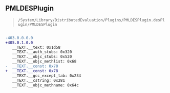 ## PMLDESPlugin

> `/System/Library/DistributedEvaluation/Plugins/PMLDESPlugin.desPlugin/PMLDESPlugin`

```diff

-403.0.0.0.0
+405.0.1.0.0
   __TEXT.__text: 0x1d58
   __TEXT.__auth_stubs: 0x320
   __TEXT.__objc_stubs: 0x520
   __TEXT.__objc_methlist: 0x68
-  __TEXT.__const: 0x70
+  __TEXT.__const: 0x78
   __TEXT.__gcc_except_tab: 0x234
   __TEXT.__cstring: 0x281
   __TEXT.__objc_methname: 0x64c

```
